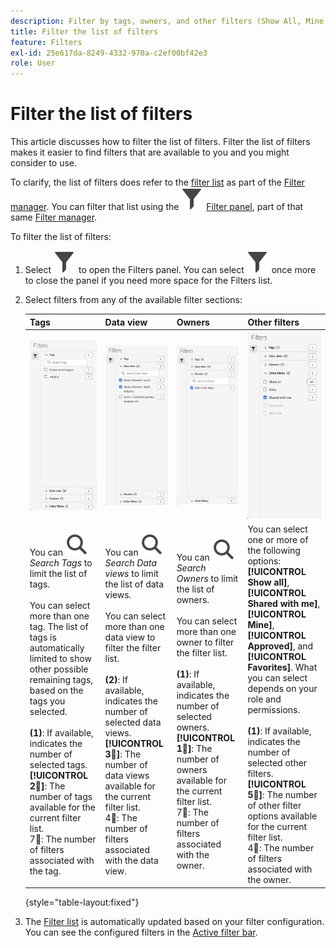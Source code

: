 ```yaml
---
description: Filter by tags, owners, and other filters (Show All, Mine, Shared with me, Favorites, and Approved.)
title: Filter the list of filters
feature: Filters
exl-id: 25e617da-8249-4332-970a-c2ef00bf42e3
role: User
---
```

# Filter the list of filters

This article discusses how to filter the list of filters. Filter the list of filters makes it easier to find filters that are available to you and you might consider to use. 

To clarify, the list of filters does refer to the [filter list](manage-filters.md#filters-list) as part of the [Filter manager](manage-filters.md). You can filter that list using the ![Filter](/help/assets/icons/Filter.svg) [Filter panel](manage-filters.md#filter-panel), part of that same [Filter manager](manage-filters.md).


To filter the list of filters:

1. Select ![Filter](/help/assets/icons/Filter.svg) to open the Filters panel. You can select ![Filter](/help/assets/icons/Filter.svg) once more to close the panel if you need more space for the Filters list.
1. Select filters from any of the available filter sections:

   | Tags | Data view | Owners | Other filters |
   |---|---|---|---|
   | ![Tags](assets/filters-filter-tag.png) | ![Tags](assets/filters-filter-dataview.png) | ![Tags](assets/filters-filter-owners.png) | ![Tags](assets/filters-filter-other.png) |
   | You can ![Search](/help/assets/icons/Search.svg) *Search Tags* to limit the list of tags. <br/><br/>You can select more than one tag. The list of tags is automatically limited to show other possible remaining tags, based on the tags you selected. <br/><br/>**(1)**: If available, indicates the number of selected tags. <br/>**[!UICONTROL 2︎⃣]**: The number of tags available for the current filter list.<br/>7︎⃣: The number of filters associated with the tag. | You can ![Search](/help/assets/icons/Search.svg) *Search Data views* to limit the list of data views. <br/><br/>You can select more than one data view to filter the filter list. <br/><br/>**(2)**: If available, indicates the number of selected data views. <br/>**[!UICONTROL 3︎⃣]**: The number of data views available for the current filter list.<br/>4︎⃣: The number of filters associated with the data view. | You can ![Search](/help/assets/icons/Search.svg) *Search Owners* to limit the list of owners. <br/><br/>You can select more than one owner to filter the filter list. <br/><br/>**(1)**: If available, indicates the number of selected owners. <br/>**[!UICONTROL 1︎⃣]**: The number of owners available for the current filter list.<br/>7︎⃣: The number of filters associated with the owner. |  You can select one or more of the following options: **[!UICONTROL Show all]**, **[!UICONTROL Shared with me]**, **[!UICONTROL Mine]**, **[!UICONTROL Approved]**, and **[!UICONTROL Favorites]**. What you can select depends on your role and permissions.<br/><br/>**(1)**: If available, indicates the number of selected other filters. <br/>**[!UICONTROL 5︎⃣]**: The number of other filter options available for the current filter list.<br/>4︎⃣: The number of filters associated with the owner. |

   {style="table-layout:fixed"}


1. The [Filter list](manage-filters.md#filters-list) is automatically updated based on your filter configuration. You can see the configured filters in the [Active filter bar](manage-filters.md#active-filter-bar).
